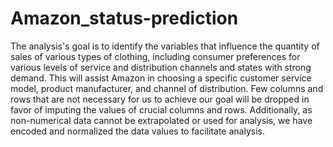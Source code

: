 # Amazon_status-prediction

The analysis's goal is to identify the variables that influence the quantity of sales of various types of clothing, including consumer preferences for various levels of service and distribution channels and states with strong demand. This will assist Amazon in choosing a specific customer service model, product manufacturer, and channel of distribution. Few columns and rows that are not necessary for us to achieve our goal will be dropped in favor of imputing the values of crucial columns and rows. Additionally, as non-numerical data cannot be extrapolated or used for analysis, we have encoded and normalized the data values to facilitate analysis.
